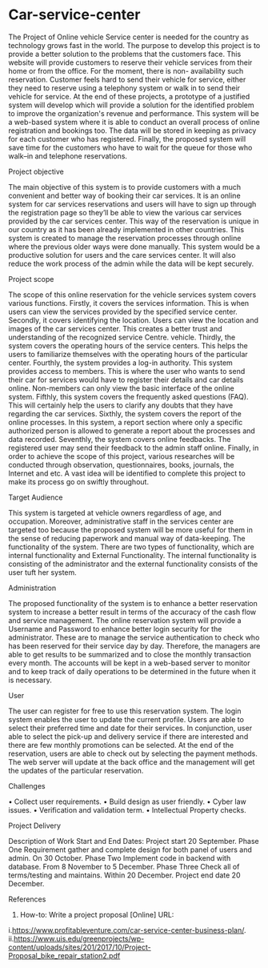 # Car-service-center

The Project of Online vehicle Service center is needed for the country as technology grows fast in the world. The purpose to develop this project is to provide a better solution to the problems that the customers face. This website will provide customers to reserve their vehicle services from their home or from the office. For the moment, there is non- availability such reservation. Customer feels hard to send their vehicle for service, either they need to reserve using a telephony system or walk in to send their vehicle for service.
At the end of these projects, a prototype of a justified system will develop which will provide a solution for the identified problem to improve the organization's revenue and performance. This system will be a web-based system where it is able to conduct an overall process of online registration and bookings too. The data will be stored in keeping as privacy for each customer who has registered.
Finally, the proposed system will save time for the customers who have to wait for the queue for those who walk–in and telephone reservations.


Project objective

The main objective of this system is to provide customers with a much convenient and better way of booking their car services. It is an online system for car services reservations and users will have to sign up through the registration page so they’ll be able to view the various car services provided by the car services center. This way of the reservation is unique in our country as it has been already implemented in other countries. This system is created to manage the reservation processes through online where the previous older ways were done manually.
This system would be a productive solution for users and the care services center. It will also reduce the work process of the admin while the data will be kept securely.








Project scope

The scope of this online reservation for the vehicle services system covers various functions. Firstly, it covers the services information. This is when users can view the services provided by the specified service center.
Secondly, it covers identifying the location. Users can view the location and images of the car services center. This creates a better trust and understanding of the recognized service Centre.
vehicle.
Thirdly, the system covers the operating hours of the service centers. This helps the users to familiarize themselves with the operating hours of the particular center.
Fourthly, the system provides a log-in authority. This system provides access to members. This is where the user who wants to send their car for services would have to register their details and car details online. Non-members can only view the basic interface of the online system.
Fifthly, this system covers the frequently asked questions (FAQ). This will certainly help the users to clarify any doubts that they have regarding the car services.
Sixthly, the system covers the report of the online processes. In this system, a report section where only a specific authorized person is allowed to generate a report about the processes and data recorded. Seventhly, the system covers online feedbacks. The registered user may send their feedback to the admin staff online.
Finally, in order to achieve the scope of this project, various researches will be conducted through observation, questionnaires, books, journals, the Internet and etc. A vast idea will be identified to complete this project to make its process go on swiftly throughout.

Target Audience

This system is targeted at vehicle owners regardless of age, and occupation. Moreover, administrative staff in the services center are targeted too because the proposed system will be more useful for them in the sense of reducing paperwork and manual way of data-keeping.
The functionality of the system.
There are two types of functionality, which are internal functionality and External Functionality. The internal functionality is consisting of the administrator and the external functionality consists of the user tuft her system.



Administration

The proposed functionality of the system is to enhance a better reservation system to increase a better result in terms of the accuracy of the cash flow and service management. The online reservation system will provide a Username and Password to enhance better login security for the administrator. These are to manage the service authentication to check who has been reserved for their service day by day. Therefore, the managers are able to get results to be summarized and to close the monthly transaction every month. The accounts will be kept in a web-based server to monitor and to keep track of daily operations to be determined in the future when it is necessary.

User

The user can register for free to use this reservation system. The login system enables the user to update the current profile. Users are able to select their preferred time and date for their services. In conjunction, user able to select the pick-up and delivery service if there are interested and there are few monthly promotions can be selected. At the end of the reservation, users are able to check out by selecting the payment methods.
The web server will update at the back office and the management will get the updates of the particular reservation.


Challenges

• Collect user requirements.
• Build design as user friendly.
• Cyber law issues.
• Verification and validation term.
• Intellectual Property checks.





Project Delivery

Description of Work Start and End Dates:
Project start 20 September.
Phase One Requirement gather and complete design for
both panel of users and admin.
On 30 October.
Phase Two Implement code in backend with database. From 8 November to 5 December.
Phase Three Check all of terms/testing and maintains. Within 20 December.
Project end date 20 December.

References

1. How-to: Write a project proposal [Online] URL:

  i.https://www.profitableventure.com/car-service-center-business-plan/.
  ii.https://www.uis.edu/greenprojects/wp-content/uploads/sites/201/2017/10/Project-Proposal_bike_repair_station2.pdf
